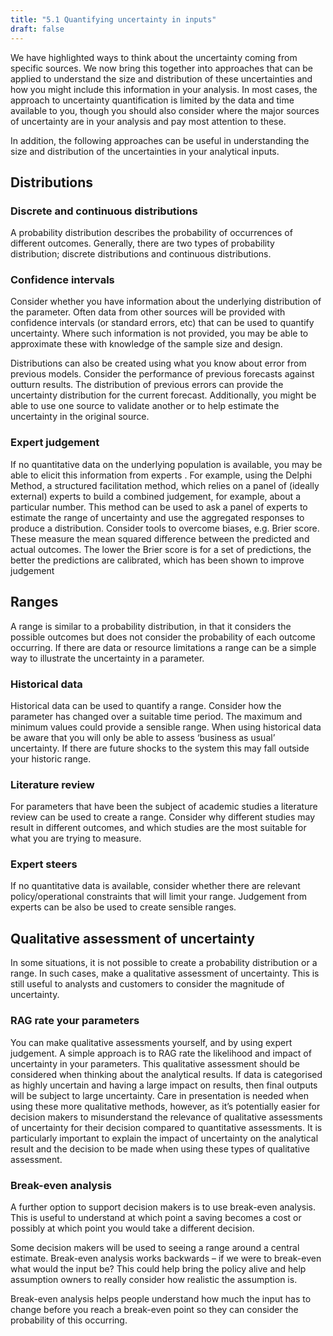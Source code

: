 ```yaml
---
title: "5.1 Quantifying uncertainty in inputs"
draft: false
---
```


We have highlighted ways to think about the uncertainty coming from specific sources. We now bring this together into approaches that can be applied to understand the size and distribution of these uncertainties and how you might include this information in your analysis. In most cases, the approach to uncertainty quantification is limited by the data and time available to you, though you should also consider where the major sources of uncertainty are in your analysis and pay most attention to these.

In addition, the following approaches can be useful in understanding the size and distribution of the uncertainties in your analytical inputs.

## Distributions

### Discrete and continuous distributions

A probability distribution describes the probability of occurrences of different outcomes. Generally, there are two types of probability distribution; discrete distributions and continuous distributions.

### Confidence intervals

Consider whether you have information about the underlying distribution of the parameter. Often data from other sources will be provided with confidence intervals (or standard errors, etc) that can be used to quantify uncertainty. Where such information is not provided, you may be able to approximate these with knowledge of the sample size and design.

Distributions can also be created using what you know about error from previous models. Consider the performance of previous forecasts against outturn results. The distribution of previous errors can provide the uncertainty distribution for the current forecast. Additionally, you might be able to use one source to validate another or to help estimate the uncertainty in the original source.

### Expert judgement

If no quantitative data on the underlying population is available, you may be able to elicit this information from experts . For example, using the Delphi Method, a structured facilitation method, which relies on a panel of (ideally external) experts to build a combined judgement, for example, about a particular number. This method can be used to ask a panel of experts to estimate the range of uncertainty and use the aggregated responses to produce a distribution. Consider tools to overcome biases, e.g. Brier score. These measure the mean squared difference between the predicted and actual outcomes. The lower the Brier score is for a set of predictions, the better the predictions are calibrated, which has been shown to improve judgement

## Ranges

A range is similar to a probability distribution, in that it considers the possible outcomes but does not consider the probability of each outcome occurring. If there are data or resource limitations a range can be a simple way to illustrate the uncertainty in a parameter.

### Historical data

Historical data can be used to quantify a range. Consider how the parameter has changed over a suitable time period. The maximum and minimum values could provide a sensible range. When using historical data be aware that you will only be able to assess ‘business as usual’ uncertainty. If there are future shocks to the system this may fall outside your historic range.

### Literature review

For parameters that have been the subject of academic studies a literature review can be used to create a range. Consider why different studies may result in different outcomes, and which studies are the most suitable for what you are trying to measure.

### Expert steers

If no quantitative data is available, consider whether there are relevant policy/operational constraints that will limit your range. Judgement from experts can be also be used to create sensible ranges.

## Qualitative assessment of uncertainty

In some situations, it is not possible to create a probability distribution or a range. In such cases, make a qualitative assessment of uncertainty. This is still useful to analysts and customers to consider the magnitude of uncertainty.

### RAG rate your parameters

You can make qualitative assessments yourself, and by using expert judgement. A simple approach is to RAG rate the likelihood and impact of uncertainty in your parameters. This qualitative assessment should be considered when thinking about the analytical results. If data is categorised as highly uncertain and having a large impact on results, then final outputs will be subject to large uncertainty. Care in presentation is needed when using these more qualitative methods, however, as it’s potentially easier for decision makers to misunderstand the relevance of qualitative assessments of uncertainty for their decision compared to quantitative assessments. It is particularly important to explain the impact of uncertainty on the analytical result and the decision to be made when using these types of qualitative assessment.

### Break-even analysis

A further option to support decision makers is to use break-even analysis. This is useful to understand at which point a saving becomes a cost or possibly at which point you would take a different decision.

Some decision makers will be used to seeing a range around a central estimate. Break-even analysis works backwards – if we were to break-even what would the input be? This could help bring the policy alive and help assumption owners to really consider how realistic the assumption is.

Break-even analysis helps people understand how much the input has to change before you reach a break-even point so they can consider the probability of this occurring.





